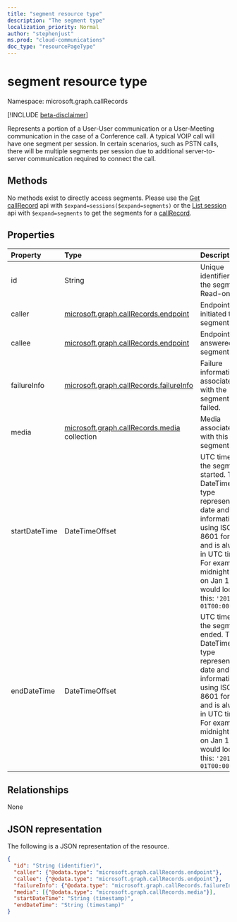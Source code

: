 ```yaml
---
title: "segment resource type"
description: "The segment type"
localization_priority: Normal
author: "stephenjust"
ms.prod: "cloud-communications"
doc_type: "resourcePageType"
---
```


# segment resource type

Namespace: microsoft.graph.callRecords

[!INCLUDE [beta-disclaimer](../../includes/beta-disclaimer.md)]

Represents a portion of a User-User communication or a User-Meeting communication
in the case of a Conference call. A typical VOIP call will have one segment per session. In certain
scenarios, such as PSTN calls, there will be multiple segments per session due to additional
server-to-server communication required to connect the call.

## Methods

No methods exist to directly access segments. Please use the [Get callRecord](../api/callrecords-callrecord-get.md)
api with `$expand=sessions($expand=segments)` or the [List session](../api/callrecords-session-list.md) api with
`$expand=segments` to get the segments for a [callRecord](callrecords-callrecord.md).

## Properties

| Property     | Type        | Description |
|:-------------|:------------|:------------|
|id|String|Unique identifier for the segment. Read-only.|
|caller|[microsoft.graph.callRecords.endpoint](callrecords-endpoint.md)|Endpoint that initiated this segment.|
|callee|[microsoft.graph.callRecords.endpoint](callrecords-endpoint.md)|Endpoint that answered this segment.|
|failureInfo|[microsoft.graph.callRecords.failureInfo](callrecords-failureinfo.md)|Failure information associated with the segment if it failed.|
|media|[microsoft.graph.callRecords.media](callrecords-media.md) collection|Media associated with this segment.|
|startDateTime|DateTimeOffset|UTC time when the segment started. The DateTimeOffset type represents date and time information using ISO 8601 format and is always in UTC time. For example, midnight UTC on Jan 1, 2014 would look like this: `'2014-01-01T00:00:00Z'`|
|endDateTime|DateTimeOffset|UTC time when the segment ended. The DateTimeOffset type represents date and time information using ISO 8601 format and is always in UTC time. For example, midnight UTC on Jan 1, 2014 would look like this: `'2014-01-01T00:00:00Z'`|

## Relationships

None

## JSON representation

The following is a JSON representation of the resource.

<!-- {
  "blockType": "resource",
  "optionalProperties": [

  ],
  "@odata.type": "microsoft.graph.callRecords.segment",
  "baseType": "",
  "keyProperty": "id"
}-->

```json
{
  "id": "String (identifier)",
  "caller": {"@odata.type": "microsoft.graph.callRecords.endpoint"},
  "callee": {"@odata.type": "microsoft.graph.callRecords.endpoint"},
  "failureInfo": {"@odata.type": "microsoft.graph.callRecords.failureInfo"},
  "media": [{"@odata.type": "microsoft.graph.callRecords.media"}],
  "startDateTime": "String (timestamp)",
  "endDateTime": "String (timestamp)"
}
```

<!-- uuid: 16cd6b66-4b1a-43a1-adaf-3a886856ed98
2019-02-04 14:57:30 UTC -->
<!-- {
  "type": "#page.annotation",
  "description": "segment resource",
  "keywords": "",
  "section": "documentation",
  "tocPath": ""
}-->